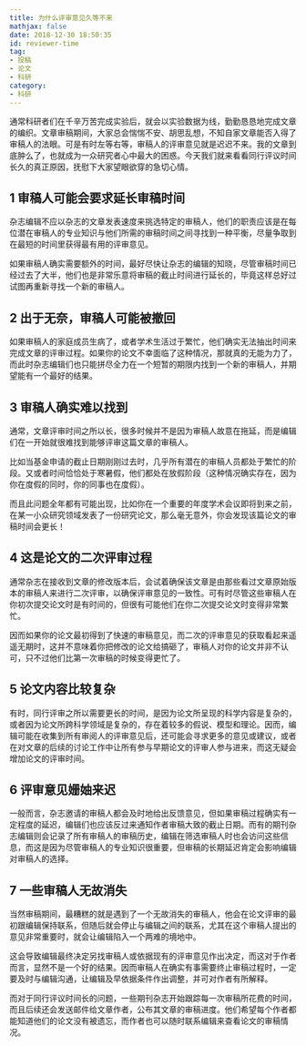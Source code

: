 ```yaml
---
title: 为什么评审意见久等不来
mathjax: false
date: 2018-12-30 18:50:35
id: reviewer-time
tag:
- 投稿
- 论文
- 科研
category:
- 科研
---
```


通常科研者们在千辛万苦完成实验后，就会以实验数据为线，勤勤恳恳地完成文章的编织。文章审稿期间，大家总会惴惴不安、胡思乱想，不知自家文章能否入得了审稿人的法眼。可是有时左等右等，审稿人的评审意见就是迟迟不来。我的文章到底肿么了，也就成为一众研究者心中最大的困惑。今天我们就来看看同行评议时间长久的真正原因，抚慰下大家望眼欲穿的急切心情。

<!---more--->

## 1 **审稿人可能会要求延长审稿时间**

杂志编辑不应以杂志的文章发表速度来挑选特定的审稿人，他们的职责应该是在每位潜在审稿人的专业知识与他们所需的审稿时间之间寻找到一种平衡，尽量争取到在最短的时间里获得最有用的评审意见。

如果审稿人确实需要额外的时间，最好尽快让杂志的编辑的知晓，尽管审稿时间已经过去了大半，他们也是非常乐意将审稿的截止时间进行延长的，毕竟这样总好过试图再重新寻找一个新的审稿人。

## 2 **出于无奈，审稿人可能被撤回**

如果审稿人的家庭成员生病了，或者学术生活过于繁忙，他们确实无法抽出时间来完成文章的评审过程。如果你的论文不幸面临了这种情况，那就真的无能为力了，而此时杂志编辑们也只能拼尽全力在一个短暂的期限内找到一个新的审稿人，并期望能有一个最好的结果。

## 3 **审稿人确实难以找到**

通常，文章评审时间之所以长，很多时候并不是因为审稿人故意在拖延，而是编辑们在一开始就很难找到能够评审这篇文章的审稿人。

比如当基金申请的截止日期刚刚过去时，几乎所有潜在的审稿人员都处于繁忙的阶段。又或者时间恰恰处于寒暑假，他们都处在放假阶段（这种情况确实存在，因为你在度假的同时，你的同事也在度假）。

而且此问题全年都有可能出现，比如你在一个重要的年度学术会议即将到来之前，在某一小众研究领域发表了一份研究论文，那么毫无意外，你会发现该篇论文的审稿时间会更长！

## 4 **这是论文的二次评审过程**

通常杂志在接收到文章的修改版本后，会试着确保该文章是由那些看过文章原始版本的审稿人来进行二次评审，以确保评审意见的一致性。可有时尽管这些审稿人在你初次提交论文时是有时间的，但很有可能他们在你二次提交论文时变得非常繁忙。

因而如果你的论文最初得到了快速的审稿意见，而二次的评审意见的获取看起来遥遥无期时，这并不意味着你把修改的论文给搞砸了，审稿人对你的论文并非不认可，只不过他们比第一次审稿的时候变得更忙了。

## 5 **论文内容比较复杂**

有时，同行评审之所以需要更长的时间，是因为论文所呈现的科学内容是复杂的，或者因为论文所跨科学领域是复杂的，存在着较多的假说、模型和理论。因而，编辑可能在收集到所有审阅人的评审意见后，还可能会寻求更多的意见或建议，或者在对文章的后续的讨论工作中让所有参与早期论文的评审人参与进来，而这无疑会增加论文的评审时间。

## 6 **评审意见姗妯来迟**

一般而言，杂志邀请的审稿人都会及时地给出反馈意见，但如果审稿过程确实有一定程度的延迟，编辑们也应该反过来通知作者审稿大致的截止日期。而有的期刊杂志编辑则会记录了所有审稿人的审稿历史，编辑在筛选审稿人时也会访问这些信息，而这是因为尽管审稿人的专业知识很重要，但审稿的长期延迟肯定会影响编辑对审稿人的选择。

## 7 **一些审稿人无故消失**

当然审稿期间，最糟糕的就是遇到了一个无故消失的审稿人，他会在论文评审的最初跟编辑保持联系，但随后就会停止与编辑之间的联系，尤其在这个审稿人提出的意见非常重要时，就会让编辑陷入一个两难的境地中。

这会导致编辑最终决定另找审稿人或依据现有的评审意见作出决定，而这对于作者而言，显然不是一个好的结果。因而审稿人在确实有事需要终止审稿过程时，一定要及时与编辑沟通，让编辑及早依据条件作出调整，并可对作者有所解释。

而对于同行评议时间长的问题，一些期刊杂志开始跟踪每一次审稿所花费的时间，而且后续还会发送邮件给文章作者，公布其文章的审稿进度。他们希望每个作者都能知道他们的论文没有被遗忘，而作者也可以随时联系编辑来查看论文的审稿情况。

 